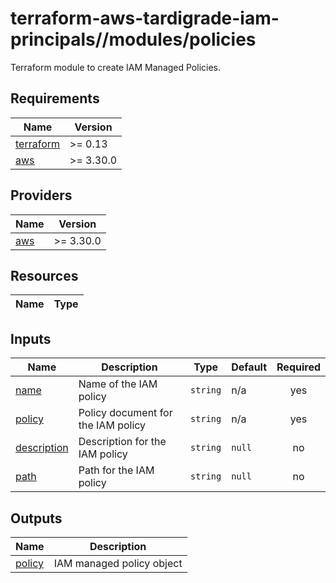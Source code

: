 # terraform-aws-tardigrade-iam-principals//modules/policies

Terraform module to create IAM Managed Policies.


<!-- BEGIN TFDOCS -->
## Requirements

| Name | Version |
|------|---------|
| <a name="requirement_terraform"></a> [terraform](#requirement\_terraform) | >= 0.13 |
| <a name="requirement_aws"></a> [aws](#requirement\_aws) | >= 3.30.0 |

## Providers

| Name | Version |
|------|---------|
| <a name="provider_aws"></a> [aws](#provider\_aws) | >= 3.30.0 |

## Resources

| Name | Type |
|------|------|

## Inputs

| Name | Description | Type | Default | Required |
|------|-------------|------|---------|:--------:|
| <a name="input_name"></a> [name](#input\_name) | Name of the IAM policy | `string` | n/a | yes |
| <a name="input_policy"></a> [policy](#input\_policy) | Policy document for the IAM policy | `string` | n/a | yes |
| <a name="input_description"></a> [description](#input\_description) | Description for the IAM policy | `string` | `null` | no |
| <a name="input_path"></a> [path](#input\_path) | Path for the IAM policy | `string` | `null` | no |

## Outputs

| Name | Description |
|------|-------------|
| <a name="output_policy"></a> [policy](#output\_policy) | IAM managed policy object |

<!-- END TFDOCS -->
